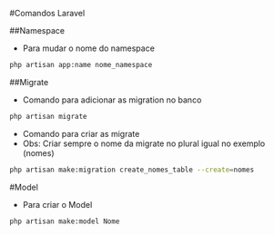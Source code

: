 #Comandos Laravel

##Namespace
* Para mudar o nome do namespace
```bash
php artisan app:name nome_namespace
```
##Migrate
* Comando para adicionar as migration no banco
```bash
php artisan migrate
```
* Comando para criar as migrate
* Obs: Criar sempre o nome da migrate no plural igual no exemplo (nomes)
```bash
php artisan make:migration create_nomes_table --create=nomes
```
#Model
* Para criar o Model
```bash
php artisan make:model Nome
```
